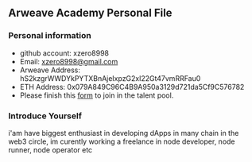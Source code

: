 ## Arweave Academy Personal File

### Personal information

- github account: xzero8998
- Email: xzero8998@gmail.com
- Arweave Address: hS2kzgrWWDYkPYTXBnAjeIxpzG2xl22Gt47vmRRFau0
- ETH Address: 0x079A849C96C4B9A950a3129d721da5Cf9C576782
- Please finish this [form](https://docs.google.com/forms/d/e/1FAIpQLSfWA5fIIcBgmRppm3jNz5vmf9Mai_QMVil-2pO4r7YKn_Zhtw/viewform?usp=sf_link) to join in the talent pool.

### Introduce Yourself
 i'am have biggest enthusiast in developing dApps in many chain in the web3 circle, im curently working a freelance in node developer, node runner, node operator etc
